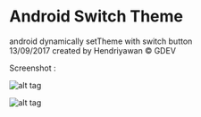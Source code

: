 # Android Switch Theme
android dynamically setTheme with switch button <br>
13/09/2017 created by Hendriyawan © GDEV <br>

Screenshot : <br>

![alt tag](https://raw.githubusercontent.com/mrSilent0598/AndroidSwitchTheme/master/ss1.png)

![alt tag](https://raw.githubusercontent.com/mrSilent0598/AndroidSwitchTheme/master/ss2.png)
